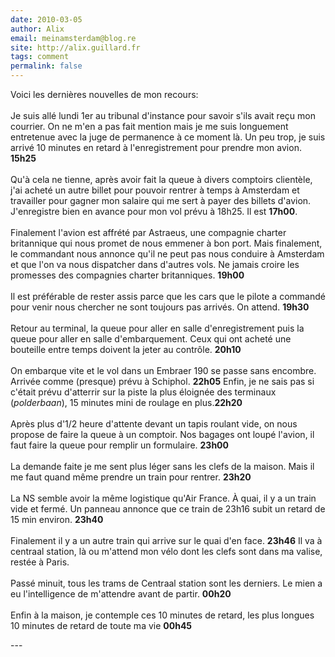 ```yaml
---
date: 2010-03-05
author: Alix
email: meinamsterdam@blog.re
site: http://alix.guillard.fr
tags: comment
permalink: false
---
```


<p>
Voici les dernières nouvelles de mon recours:
<br/><br/>
Je suis allé lundi 1er au tribunal d'instance pour savoir s'ils avait reçu mon courrier. On ne m'en a pas fait mention mais je me suis longuement entretenue avec la juge de permanence à ce moment là. Un peu trop, je suis arrivé 10 minutes en retard à l'enregistrement pour prendre mon avion. <b>15h25</b>
<br/><br/>
Qu'à cela ne tienne, après avoir fait la queue à divers comptoirs clientèle, j'ai acheté un autre billet pour pouvoir rentrer à temps à Amsterdam et travailler pour gagner mon salaire qui me sert à payer des billets d'avion. J'enregistre bien en avance pour mon vol prévu à 18h25. Il est <b>17h00</b>.
<br/><br/>
Finalement l'avion est affrété par Astraeus, une compagnie charter britannique qui nous promet de nous emmener à bon port. Mais finalement, le commandant nous annonce qu'il ne peut pas nous conduire à Amsterdam et que l'on va nous dispatcher dans d'autres vols. Ne jamais croire les promesses des compagnies charter britanniques. <b>19h00</b>
<br/><br/>
Il est préférable de rester assis parce que les cars que le pilote a commandé pour venir nous chercher ne sont toujours pas arrivés. On attend. <b>19h30</b>
<br/><br/>
Retour au terminal, la queue pour aller en salle d'enregistrement puis la queue pour aller en salle d'embarquement. Ceux qui ont acheté une bouteille entre temps doivent la jeter au contrôle. <b>20h10</b>
<br/><br/>
On embarque vite et le vol dans un Embraer 190 se passe sans encombre. Arrivée comme (presque) prévu à Schiphol. <b>22h05</b> Enfin, je ne sais pas si c'était prévu d'atterrir sur la piste la plus éloignée des terminaux (<i>polderbaan</i>), 15 minutes mini de roulage en plus.<b>22h20</b>
<br/><br/>
Après plus d'1/2 heure d'attente devant un tapis roulant vide, on nous propose de faire la queue à un comptoir. Nos bagages ont loupé l'avion, il faut faire la queue pour remplir un formulaire. <b>23h00</b>
<br/><br/>
La demande faite je me sent plus léger sans les clefs de la maison. Mais il me faut quand même prendre un train pour rentrer. <b>23h20</b>
<br/><br/>
La NS semble avoir la même logistique qu'Air France. À quai, il y a un train vide et fermé. Un panneau annonce que ce train de 23h16 subit un retard de 15 min environ. <b>23h40</b>
<br/><br/>
Finalement il y a un autre train qui arrive sur le quai d'en face. <b>23h46</b> Il va à centraal station, là ou m'attend mon vélo dont les clefs sont dans ma valise, restée à Paris.
<br/><br/>
Passé minuit, tous les trams de Centraal station sont les derniers. Le mien a eu l'intelligence de m'attendre avant de partir. <b>00h20</b>
<br/><br/>
Enfin à la maison, je contemple ces 10 minutes de retard, les plus longues 10 minutes de retard de toute ma vie <b>00h45</b></p>
---